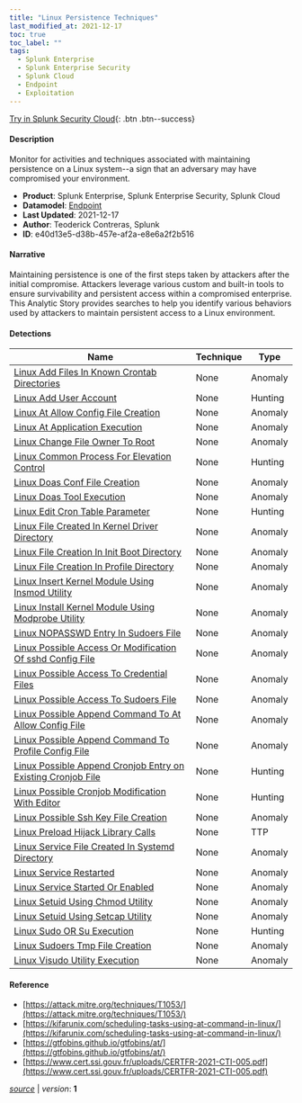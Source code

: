 ```yaml
---
title: "Linux Persistence Techniques"
last_modified_at: 2021-12-17
toc: true
toc_label: ""
tags:
  - Splunk Enterprise
  - Splunk Enterprise Security
  - Splunk Cloud
  - Endpoint
  - Exploitation
---
```


[Try in Splunk Security Cloud](https://www.splunk.com/en_us/cyber-security.html){: .btn .btn--success}

#### Description

Monitor for activities and techniques associated with maintaining persistence on a Linux system--a sign that an adversary may have compromised your environment.

- **Product**: Splunk Enterprise, Splunk Enterprise Security, Splunk Cloud
- **Datamodel**: [Endpoint](https://docs.splunk.com/Documentation/CIM/latest/User/Endpoint)
- **Last Updated**: 2021-12-17
- **Author**: Teoderick Contreras, Splunk
- **ID**: e40d13e5-d38b-457e-af2a-e8e6a2f2b516

#### Narrative

Maintaining persistence is one of the first steps taken by attackers after the initial compromise. Attackers leverage various custom and built-in tools to ensure survivability and persistent access within a compromised enterprise. This Analytic Story provides searches to help you identify various behaviors used by attackers to maintain persistent access to a Linux environment.

#### Detections

| Name        | Technique   | Type         |
| ----------- | ----------- |--------------|
| [Linux Add Files In Known Crontab Directories](/endpoint/linux_add_files_in_known_crontab_directories/) | None| Anomaly |
| [Linux Add User Account](/endpoint/linux_add_user_account/) | None| Hunting |
| [Linux At Allow Config File Creation](/endpoint/linux_at_allow_config_file_creation/) | None| Anomaly |
| [Linux At Application Execution](/endpoint/linux_at_application_execution/) | None| Anomaly |
| [Linux Change File Owner To Root](/endpoint/linux_change_file_owner_to_root/) | None| Anomaly |
| [Linux Common Process For Elevation Control](/endpoint/linux_common_process_for_elevation_control/) | None| Hunting |
| [Linux Doas Conf File Creation](/endpoint/linux_doas_conf_file_creation/) | None| Anomaly |
| [Linux Doas Tool Execution](/endpoint/linux_doas_tool_execution/) | None| Anomaly |
| [Linux Edit Cron Table Parameter](/endpoint/linux_edit_cron_table_parameter/) | None| Hunting |
| [Linux File Created In Kernel Driver Directory](/endpoint/linux_file_created_in_kernel_driver_directory/) | None| Anomaly |
| [Linux File Creation In Init Boot Directory](/endpoint/linux_file_creation_in_init_boot_directory/) | None| Anomaly |
| [Linux File Creation In Profile Directory](/endpoint/linux_file_creation_in_profile_directory/) | None| Anomaly |
| [Linux Insert Kernel Module Using Insmod Utility](/endpoint/linux_insert_kernel_module_using_insmod_utility/) | None| Anomaly |
| [Linux Install Kernel Module Using Modprobe Utility](/endpoint/linux_install_kernel_module_using_modprobe_utility/) | None| Anomaly |
| [Linux NOPASSWD Entry In Sudoers File](/endpoint/linux_nopasswd_entry_in_sudoers_file/) | None| Anomaly |
| [Linux Possible Access Or Modification Of sshd Config File](/endpoint/linux_possible_access_or_modification_of_sshd_config_file/) | None| Anomaly |
| [Linux Possible Access To Credential Files](/endpoint/linux_possible_access_to_credential_files/) | None| Anomaly |
| [Linux Possible Access To Sudoers File](/endpoint/linux_possible_access_to_sudoers_file/) | None| Anomaly |
| [Linux Possible Append Command To At Allow Config File](/endpoint/linux_possible_append_command_to_at_allow_config_file/) | None| Anomaly |
| [Linux Possible Append Command To Profile Config File](/endpoint/linux_possible_append_command_to_profile_config_file/) | None| Anomaly |
| [Linux Possible Append Cronjob Entry on Existing Cronjob File](/endpoint/linux_possible_append_cronjob_entry_on_existing_cronjob_file/) | None| Hunting |
| [Linux Possible Cronjob Modification With Editor](/endpoint/linux_possible_cronjob_modification_with_editor/) | None| Hunting |
| [Linux Possible Ssh Key File Creation](/endpoint/linux_possible_ssh_key_file_creation/) | None| Anomaly |
| [Linux Preload Hijack Library Calls](/endpoint/linux_preload_hijack_library_calls/) | None| TTP |
| [Linux Service File Created In Systemd Directory](/endpoint/linux_service_file_created_in_systemd_directory/) | None| Anomaly |
| [Linux Service Restarted](/endpoint/linux_service_restarted/) | None| Anomaly |
| [Linux Service Started Or Enabled](/endpoint/linux_service_started_or_enabled/) | None| Anomaly |
| [Linux Setuid Using Chmod Utility](/endpoint/linux_setuid_using_chmod_utility/) | None| Anomaly |
| [Linux Setuid Using Setcap Utility](/endpoint/linux_setuid_using_setcap_utility/) | None| Anomaly |
| [Linux Sudo OR Su Execution](/endpoint/linux_sudo_or_su_execution/) | None| Hunting |
| [Linux Sudoers Tmp File Creation](/endpoint/linux_sudoers_tmp_file_creation/) | None| Anomaly |
| [Linux Visudo Utility Execution](/endpoint/linux_visudo_utility_execution/) | None| Anomaly |

#### Reference

* [https://attack.mitre.org/techniques/T1053/](https://attack.mitre.org/techniques/T1053/)
* [https://kifarunix.com/scheduling-tasks-using-at-command-in-linux/](https://kifarunix.com/scheduling-tasks-using-at-command-in-linux/)
* [https://gtfobins.github.io/gtfobins/at/](https://gtfobins.github.io/gtfobins/at/)
* [https://www.cert.ssi.gouv.fr/uploads/CERTFR-2021-CTI-005.pdf](https://www.cert.ssi.gouv.fr/uploads/CERTFR-2021-CTI-005.pdf)



[*source*](https://github.com/splunk/security_content/tree/develop/stories/linux_persistence_techniques.yml) \| *version*: **1**